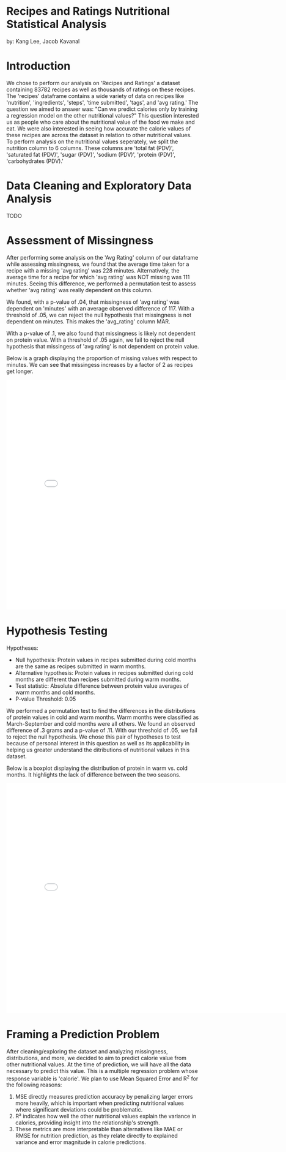 # Recipes and Ratings Nutritional Statistical Analysis

by: Kang Lee, Jacob Kavanal

# Introduction

We chose to perform our analysis on 'Recipes and Ratings' a dataset containing 83782 recipes as well as thousands of ratings on these recipes. The 'recipes' dataframe contains a wide variety of data on recipes like 'nutrition', 'ingredients', 'steps', 'time submitted', 'tags', and 'avg rating.' The question we aimed to answer was: "Can we predict calories only by training a regression model on the other nutritional values?" This question interested us as people who care about the nutritional value of the food we make and eat. We were also interested in seeing how accurate the calorie values of these recipes are across the dataset in relation to other nutritional values. To perform analysis on the nutritional values seperately, we split the nutrition column to 6 columns. These columns are 'total fat (PDV)', 'saturated fat (PDV)', 'sugar (PDV)', 'sodium (PDV)', 'protein (PDV)', 'carbohydrates (PDV).'

# Data Cleaning and Exploratory Data Analysis

TODO

# Assessment of Missingness

After performing some analysis on the 'Avg Rating' column of our dataframe while assessing missingness, we found that the average time taken for a recipe with a missing 'avg rating' was 228 minutes. Alternatively, the average time for a recipe for which 'avg rating' was NOT missing was 111 minutes. Seeing this difference, we performed a permutation test to assess whether 'avg rating' was really dependent on this column. 

We found, with a p-value of .04, that missingness of 'avg rating' was dependent on 'minutes' with an average observed difference of 117. With a threshold of .05, we can reject the null hypothesis that missingness is not dependent on minutes. This makes the 'avg_rating' column MAR. 

With a p-value of .1, we also found that missingness is likely not dependent on protein value. With a threshold of .05 again, we fail to reject the null hypothesis that missingess of 'avg rating' is not dependent on protein value. 

Below is a graph displaying the proportion of missing values with respect to minutes. We can see that missingess increases by a factor of 2 as recipes get longer.

<iframe
  src="plots/missingessbyminutes.html"
  width="800"
  height="600"
  frameborder="0"
></iframe>

# Hypothesis Testing

Hypotheses:
- Null hypothesis: Protein values in recipes submitted during cold months are the same as recipes submitted in warm months.
- Alternative hypothesis: Protein values in recipes submitted during cold months are different than recipes submitted during warm months.
- Test statistic: Absolute difference between protein value averages of warm months and cold months.
- P-value Threshold: 0.05

We performed a permutation test to find the differences in the distributions of protein values in cold and warm months. Warm months were classified as March-September and cold months were all others. We found an observed difference of .3 grams and a p-value of .11. With our threshold of .05, we fail to reject the null hypothesis. We chose this pair of hypotheses to test because of personal interest in this question as well as its applicability in helping us greater understand the ditributions of nutritional values in this dataset. 

Below is a boxplot displaying the distribution of protein in warm vs. cold months. It highlights the lack of difference between the two seasons. 
<iframe
  src="plots/proteinbyseason.html"
  width="800"
  height="600"
  frameborder="0"
></iframe>

# Framing a Prediction Problem

After cleaning/exploring the dataset and analyzing missingness, distributions, and more, we decided to aim to predict calorie value from other nutritional values. At the time of prediction, we will have all the data necessary to predict this value. This is a multiple regression problem whose response variable is 'calorie'. We plan to use Mean Squared Error and R<sup>2</sup> for the following reasons:

1. MSE directly measures prediction accuracy by penalizing larger errors more heavily, which is important when predicting nutritional values where significant deviations could be problematic.
2.  R² indicates how well the other nutritional values explain the variance in calories, providing insight into the relationship's strength.
3. These metrics are more interpretable than alternatives like MAE or RMSE for nutrition prediction, as they relate directly to explained variance and error magnitude in calorie predictions.
